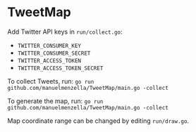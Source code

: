 # TweetMap

Add Twitter API keys in `run/collect.go`:
* `TWITTER_CONSUMER_KEY`
* `TWITTER_CONSUMER_SECRET`
*	`TWITTER_ACCESS_TOKEN`
*	`TWITTER_ACCESS_TOKEN_SECRET`

To collect Tweets, run:
`go run github.com/manuelmenzella/TweetMap/main.go -collect`

To generate the map, run:
`go run github.com/manuelmenzella/TweetMap/main.go -collect`

Map coordinate range can be changed by editing `run/draw.go`.
